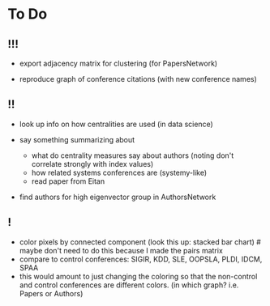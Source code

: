 # To Do

## !!!

- export adjacency matrix for clustering (for PapersNetwork)

- reproduce graph of conference citations (with new conference names)

## !!

- look up info on how centralities are used (in data science)

- say something summarizing about
  - what do centrality measures say about authors (noting don't correlate strongly with index values)
  - how related systems conferences are (systemy-like)
  - read paper from Eitan

- find authors for high eigenvector group in AuthorsNetwork

## !

- color pixels by connected component (look this up: stacked bar chart) # maybe don't need to do this because I made the pairs matrix
- compare to control conferences: SIGIR, KDD, SLE, OOPSLA, PLDI, IDCM, SPAA
- this would amount to just changing the coloring so that the non-control and control conferences are different colors. (in which graph? i.e. Papers or Authors)
